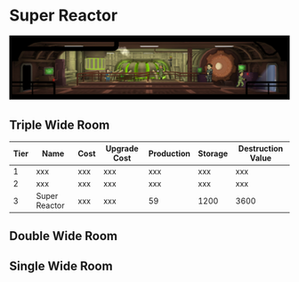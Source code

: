 Super Reactor
===========

![Power Plant](t3superreactor.jpg)

## Triple Wide Room

Tier | Name | Cost | Upgrade Cost | Production | Storage | Destruction Value
------|------|------|------|------|------|------
1 | xxx | xxx | xxx | xxx | xxx | xxx
2 | xxx | xxx | xxx | xxx | xxx | xxx
3 | Super Reactor | xxx | xxx | 59 | 1200 | 3600

## Double Wide Room

## Single Wide Room

